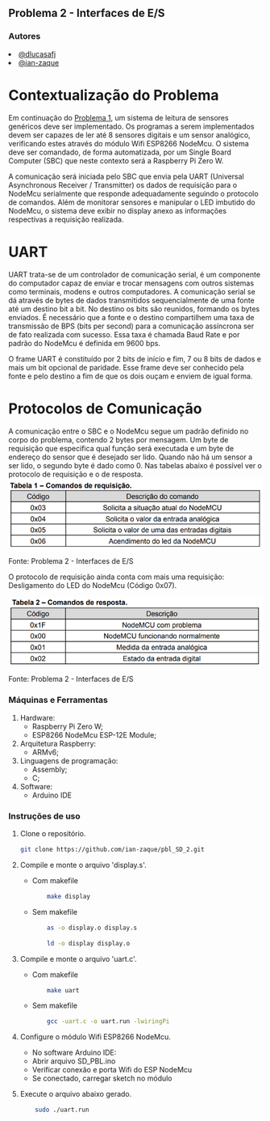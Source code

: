 ## Problema 2 - Interfaces de E/S

### Autores
<div align="justify">
    <li><a href="https://github.com/dlucasafj">@dlucasafj</a></li>
    <li><a href="https://github.com/ian-zaque">@ian-zaque</a></li>
</div>

<h1>Contextualização do Problema</h1>
Em continuação do <a href="github.com/ian-zaque/pbl_SD_1">Problema 1</a>, um sistema de leitura de sensores genéricos deve ser implementado. Os programas a serem implementados devem ser capazes de ler até 8 sensores digitais e um sensor analógico, verificando estes através do módulo Wifi ESP8266 NodeMcu. O sistema deve ser comandado, de forma automatizada, por um Single Board Computer (SBC) que neste contexto será a Raspberry Pi Zero W.

A comunicação será iniciada pelo SBC que envia pela UART (Universal Asynchronous Receiver / Transmitter) os dados de requisição para o NodeMcu serialmente que responde adequadamente seguindo o protocolo de comandos. Além de monitorar sensores e manipular o LED imbutido do NodeMcu, o sistema deve exibir no display anexo as informações respectivas a requisição realizada.

<h1>UART</h1>
UART trata-se de um controlador de comunicação serial, é um componente do computador capaz de enviar e trocar mensagens com outros sistemas como terminais, modens e outros computadores. A comunicação serial se dá através de bytes de dados transmitidos sequencialmente de uma fonte até um destino bit a bit. No destino os bits são reunidos, formando os bytes enviados. É necessário que a fonte e o destino compartilhem uma taxa de transmissão de BPS (bits per second) para a comunicação assíncrona ser de fato realizada com sucesso. Essa taxa é chamada Baud Rate e por padrão do NodeMcu é definida em 9600 bps.

O frame UART é constituído por 2 bits de início e fim, 7 ou 8 bits de dados e mais um bit opcional de paridade. Esse frame deve ser conhecido pela fonte e pelo destino a fim de que os dois ouçam e enviem de igual forma.

<h1>Protocolos de Comunicação</h1>
A comunicação entre o SBC e o NodeMcu segue um padrão definido no corpo do problema, contendo 2 bytes por mensagem. Um byte de requisição que especifica qual função será executada e um byte de endereço do sensor que é desejado ser lido. Quando não há um sensor a ser lido, o segundo byte é dado como 0. Nas tabelas abaixo é possível ver o protocolo de requisição e o de resposta.

<div align="justify">
    <img src="/images/tabela1Reqs.png">
    <p>Fonte: Problema 2 - Interfaces de E/S</p>
</div>

O protocolo de requisição ainda conta com mais uma requisição: Desligamento do LED do NodeMcu (Código 0x07).

<div align="justify">
    <img src ="/images/tabela2Resps.png">
    <p>Fonte: Problema 2 - Interfaces de E/S</p>
</div>

### Máquinas e Ferramentas

1. Hardware:
    - Raspberry Pi Zero W;
    - ESP8266 NodeMcu ESP-12E Module;
2. Arquitetura Raspberry:
    - ARMv6;
3. Linguagens de programação: 
    - Assembly;
    - C;
4. Software:
    - Arduino IDE

### Instruções de uso

1. Clone o repositório.
    ```sh
    git clone https://github.com/ian-zaque/pbl_SD_2.git
    ```

2. Compile e monte o arquivo 'display.s'.
    * Com makefile
        ```sh
            make display
        ```

    * Sem makefile
        ```sh
            as -o display.o display.s
        ```
        ```sh
            ld -o display display.o
        ```

3. Compile e monte o arquivo 'uart.c'.
    * Com makefile
        ```sh
            make uart
        ```

    * Sem makefile
        ```sh
            gcc -uart.c -o uart.run -lwiringPi
        ```

4. Configure o módulo Wifi ESP8266 NodeMcu.
    * No software Arduino IDE:
    <ul>
        <li> Abrir arquivo SD_PBL.ino </li>
        <li> Verificar conexão e porta Wifi do ESP NodeMcu </li>
        <li> Se conectado, carregar sketch no módulo </li>
    </ul

5. Execute o arquivo abaixo gerado.
    ```sh
        sudo ./uart.run
     ```
